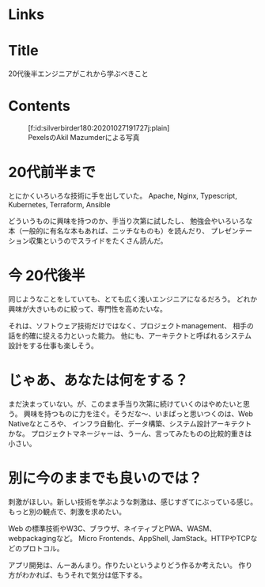 # Links


# Title
20代後半エンジニアがこれから学ぶべきこと

# Contents
<figure class="figure-image figure-image-fotolife" title="PexelsのAkil Mazumderによる写真">[f:id:silverbirder180:20201027191727j:plain]<figcaption>PexelsのAkil Mazumderによる写真</figcaption></figure>

# 20代前半まで

とにかくいろいろな技術に手を出していた。
Apache, Nginx, Typescript, Kubernetes, Terraform, Ansible

どういうものに興味を持つのか、手当り次第に試したし、
勉強会やいろいろな本（一般的に有名な本もあれば、ニッチなものも）を読んだり、
プレゼンテーション収集というのでスライドをたくさん読んだ。

# 今 20代後半

同じようなことをしていても、とても広く浅いエンジニアになるだろう。
どれか興味が大きいものに絞って、専門性を高めたいな。

それは、ソフトウェア技術だけではなく、プロジェクトmanagement、
相手の話を的確に捉える力といった能力。
他にも、アーキテクトと呼ばれるシステム設計をする仕事も楽しそう。

# じゃあ、あなたは何をする？

まだ決まっていない。が、このまま手当り次第に続けていくのはやめたいと思う。
興味を持つものに力を注ぐ。そうだな〜、いまぱっと思いつくのは、Web Nativeなところや、
インフラ自動化、データ構築、システム設計アーキテクトかな。
プロジェクトマネージャーは、うーん、言ってみたものの比較的重きは小さい。

# 別に今のままでも良いのでは？

刺激がほしい。新しい技術を学ぶような刺激は、感じすぎてにぶっている感じ。
もっと別の観点で、刺激を求めたい。

Web の標準技術やW3C、ブラウザ、ネイティブとPWA、WASM、webpackagingなど。
Micro Frontends、AppShell, JamStack。HTTPやTCPなどのプロトコル。

アプリ開発は、んーあんまり。作りたいというよりどう作るか考えたい。
作り方がわかれば、もうそれで気分は低下する。

# 
